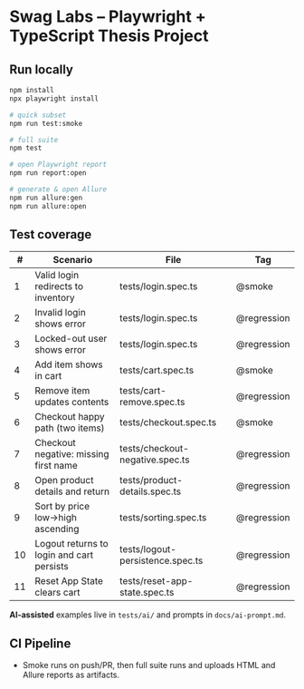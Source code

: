 # Swag Labs – Playwright + TypeScript Thesis Project

## Run locally

```bash
npm install
npx playwright install

# quick subset
npm run test:smoke

# full suite
npm test

# open Playwright report
npm run report:open

# generate & open Allure
npm run allure:gen
npm run allure:open
```

## Test coverage

| #   | Scenario                                  | File                             | Tag         |
| --- | ----------------------------------------- | -------------------------------- | ----------- |
| 1   | Valid login redirects to inventory        | tests/login.spec.ts              | @smoke      |
| 2   | Invalid login shows error                 | tests/login.spec.ts              | @regression |
| 3   | Locked-out user shows error               | tests/login.spec.ts              | @regression |
| 4   | Add item shows in cart                    | tests/cart.spec.ts               | @smoke      |
| 5   | Remove item updates contents              | tests/cart-remove.spec.ts        | @regression |
| 6   | Checkout happy path (two items)           | tests/checkout.spec.ts           | @smoke      |
| 7   | Checkout negative: missing first name     | tests/checkout-negative.spec.ts  | @regression |
| 8   | Open product details and return           | tests/product-details.spec.ts    | @regression |
| 9   | Sort by price low→high ascending          | tests/sorting.spec.ts            | @regression |
| 10  | Logout returns to login and cart persists | tests/logout-persistence.spec.ts | @regression |
| 11  | Reset App State clears cart               | tests/reset-app-state.spec.ts    | @regression |

**AI-assisted** examples live in `tests/ai/` and prompts in `docs/ai-prompt.md`.

## CI Pipeline

- Smoke runs on push/PR, then full suite runs and uploads HTML and Allure reports as artifacts.
